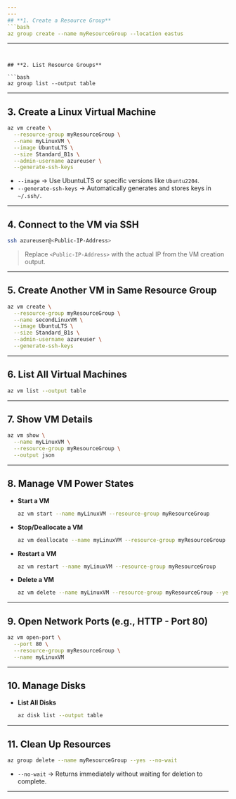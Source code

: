 ```yaml
---
---
## **1. Create a Resource Group**
```bash
az group create --name myResourceGroup --location eastus
```
---
```


## **2. List Resource Groups**

```bash
az group list --output table
```

---

## **3. Create a Linux Virtual Machine**

```bash
az vm create \
  --resource-group myResourceGroup \
  --name myLinuxVM \
  --image UbuntuLTS \
  --size Standard_B1s \
  --admin-username azureuser \
  --generate-ssh-keys
```

- `--image` → Use UbuntuLTS or specific versions like `Ubuntu2204`.
- `--generate-ssh-keys` → Automatically generates and stores keys in `~/.ssh/`.

---

## **4. Connect to the VM via SSH**

```bash
ssh azureuser@<Public-IP-Address>
```

> Replace `<Public-IP-Address>` with the actual IP from the VM creation output.

---

## **5. Create Another VM in Same Resource Group**

```bash
az vm create \
  --resource-group myResourceGroup \
  --name secondLinuxVM \
  --image UbuntuLTS \
  --size Standard_B1s \
  --admin-username azureuser \
  --generate-ssh-keys
```

---

## **6. List All Virtual Machines**

```bash
az vm list --output table
```

---

## **7. Show VM Details**

```bash
az vm show \
  --name myLinuxVM \
  --resource-group myResourceGroup \
  --output json
```

---

## **8. Manage VM Power States**

- **Start a VM**

  ```bash
  az vm start --name myLinuxVM --resource-group myResourceGroup
  ```

- **Stop/Deallocate a VM**

  ```bash
  az vm deallocate --name myLinuxVM --resource-group myResourceGroup
  ```

- **Restart a VM**

  ```bash
  az vm restart --name myLinuxVM --resource-group myResourceGroup
  ```

- **Delete a VM**

  ```bash
  az vm delete --name myLinuxVM --resource-group myResourceGroup --yes
  ```

---

## **9. Open Network Ports (e.g., HTTP - Port 80)**

```bash
az vm open-port \
  --port 80 \
  --resource-group myResourceGroup \
  --name myLinuxVM
```

---

## **10. Manage Disks**

- **List All Disks**

  ```bash
  az disk list --output table
  ```

---

## **11. Clean Up Resources**

```bash
az group delete --name myResourceGroup --yes --no-wait
```

- `--no-wait` → Returns immediately without waiting for deletion to complete.

---
